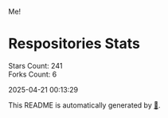 Me!

# Respositories Stats
Stars Count: 241  
Forks Count: 6

2025-04-21 00:13:29  

This README is automatically generated by [🐰](https://github.com/rnitta/rnitta).
